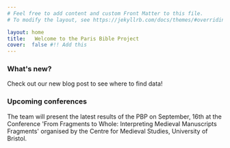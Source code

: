 ```yaml
---
# Feel free to add content and custom Front Matter to this file.
# To modify the layout, see https://jekyllrb.com/docs/themes/#overriding-theme-defaults

layout: home
title:   Welcome to the Paris Bible Project
cover:  false #!! Add this
---
```




### What's new?

Check out our new blog post to see where to find data!



### Upcoming conferences

The team will present the latest results of the PBP on September, 16th at the Conference 'From Fragments to Whole: Interpreting Medieval Manuscripts Fragments' organised by the Centre for Medieval Studies, University of Bristol.

